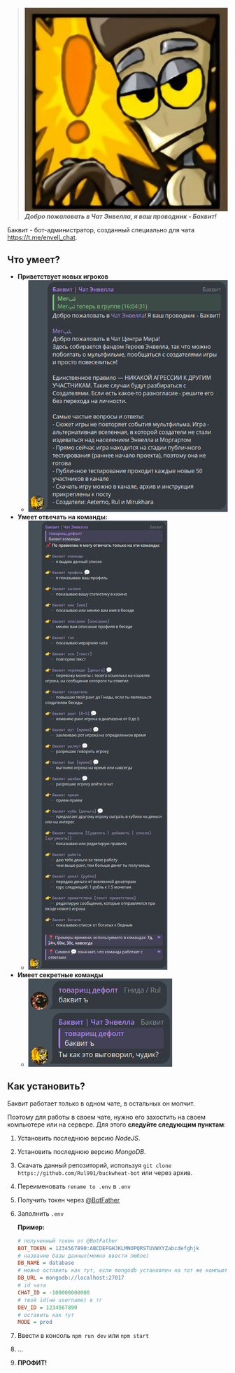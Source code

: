 >  ![баквит](images/logo.png)
>  ***Добро пожаловать в Чат Энвелла, я ваш проводник - Баквит!***

Баквит - бот-администратор, созданный специально для чата https://t.me/envell_chat.

## Что умеет?

- **Приветствует новых игроков**
    - ![скриншот приветствия](images/hello.png)
- **Умеет отвечать на команды:**
    - ![скриншот команд](images/commands.png)
- **Имеет секретные команды**
    - ![скриншот секретной команды](images/secret.png)

## Как установить?

Баквит работает только в одном чате, в остальных он молчит.

Поэтому для работы в своем чате, нужно его захостить на своем компьютере или на сервере. Для этого **следуйте следующим пунктам**:

1. Установить последнюю версию *NodeJS*.
2. Установить последнюю версию *MongoDB*.
3. Скачать данный репозиторий, используя `git clone https://github.com/Rul991/buckwheat-bot` или через архив.
4. Переименовать `rename to .env` в `.env`
5. Получить токен через [@BotFather](https://t.me/BotFather)
6. Заполнить `.env`
   
    **Пример:**

    ```ini
    # полученный токен от @BotFather
    BOT_TOKEN = 1234567890:ABCDEFGHJKLMNOPQRSTUVWXYZabcdefghjk
    # название базы данных(можно ввести любое)
    DB_NAME = database 
    # можно оставить как тут, если mongodb установлен на тот же компьютер
    DB_URL = mongodb://localhost:27017
    # id чата
    CHAT_ID = -100000000000
    # твой id(не username) в тг
    DEV_ID = 1234567890 
    # оставить как тут
    MODE = prod
    ```

7. Ввести в консоль `npm run dev` или `npm start`
8. ...
9. **ПРОФИТ!**